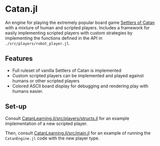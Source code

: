 # Catan.jl

An engine for playing the extremely popular board game [Settlers of Catan](https://www.catan.com/) with a mixture of human and scripted players.
Includes a framework for easily implementing scripted players with custom strategies by implementing the functions defined in the API in `./src/players/robot_player.jl`.

## Features

* Full ruleset of vanilla Settlers of Catan is implemented
* Custom scripted players can be implemented and played against humans or other scripted players
* Colored ASCII board display for debugging and rendering play with humans easier.

## Set-up

Consult [CatanLearning.jl/src/players/structs.jl](https://github.com/BKaperick/CatanLearning.jl/blob/master/src/players/structs.jl) for an example implementation of a new scripted player.

Then, consult [CatanLearning.jl/src/main.jl](https://github.com/BKaperick/CatanLearning.jl/blob/master/src/main.jl) for an example of running the `CatanEngine.jl` code with the new player type.
